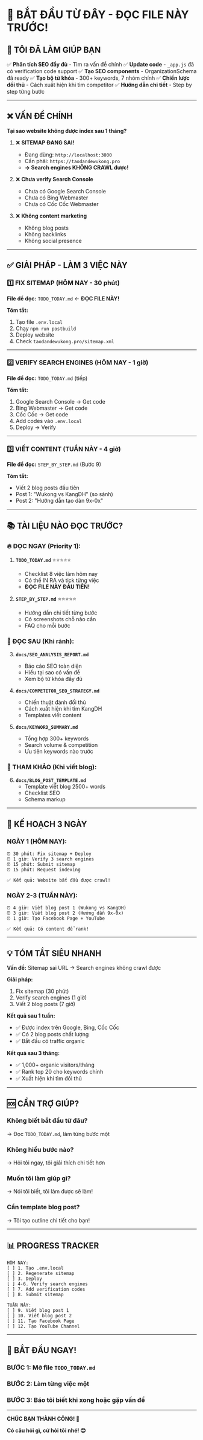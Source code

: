# 🚀 BẮT ĐẦU TỪ ĐÂY - ĐỌC FILE NÀY TRƯỚC!

## 📌 TÔI ĐÃ LÀM GIÚP BẠN

✅ **Phân tích SEO đầy đủ** - Tìm ra vấn đề chính
✅ **Update code** - `_app.js` đã có verification code support
✅ **Tạo SEO components** - OrganizationSchema đã ready
✅ **Tạo bộ từ khóa** - 300+ keywords, 7 nhóm chính
✅ **Chiến lược đối thủ** - Cách xuất hiện khi tìm competitor
✅ **Hướng dẫn chi tiết** - Step by step từng bước

---

## ❌ VẤN ĐỀ CHÍNH

**Tại sao website không được index sau 1 tháng?**

1. ❌ **SITEMAP ĐANG SAI!** 
   - Đang dùng: `http://localhost:3000` 
   - Cần phải: `https://taodandewukong.pro`
   - **→ Search engines KHÔNG CRAWL được!**

2. ❌ **Chưa verify Search Console**
   - Chưa có Google Search Console
   - Chưa có Bing Webmaster
   - Chưa có Cốc Cốc Webmaster

3. ❌ **Không content marketing**
   - Không blog posts
   - Không backlinks
   - Không social presence

---

## ✅ GIẢI PHÁP - LÀM 3 VIỆC NÀY

### **1️⃣ FIX SITEMAP (HÔM NAY - 30 phút)**

**File để đọc:** `TODO_TODAY.md` ← **ĐỌC FILE NÀY!**

**Tóm tắt:**
1. Tạo file `.env.local` 
2. Chạy `npm run postbuild`
3. Deploy website
4. Check `taodandewukong.pro/sitemap.xml`

---

### **2️⃣ VERIFY SEARCH ENGINES (HÔM NAY - 1 giờ)**

**File để đọc:** `TODO_TODAY.md` (tiếp)

**Tóm tắt:**
1. Google Search Console → Get code
2. Bing Webmaster → Get code
3. Cốc Cốc → Get code
4. Add codes vào `.env.local`
5. Deploy → Verify

---

### **3️⃣ VIẾT CONTENT (TUẦN NÀY - 4 giờ)**

**File để đọc:** `STEP_BY_STEP.md` (Bước 9)

**Tóm tắt:**
- Viết 2 blog posts đầu tiên
- Post 1: "Wukong vs KangDH" (so sánh)
- Post 2: "Hướng dẫn tạo dàn 9x-0x"

---

## 📚 TÀI LIỆU NÀO ĐỌC TRƯỚC?

### **🔥 ĐỌC NGAY (Priority 1):**

1. **`TODO_TODAY.md`** ⭐⭐⭐⭐⭐
   - Checklist 8 việc làm hôm nay
   - Có thể IN RA và tick từng việc
   - **ĐỌC FILE NÀY ĐẦU TIÊN!**

2. **`STEP_BY_STEP.md`** ⭐⭐⭐⭐⭐
   - Hướng dẫn chi tiết từng bước
   - Có screenshots chỗ nào cần
   - FAQ cho mỗi bước

### **📖 ĐỌC SAU (Khi rảnh):**

3. **`docs/SEO_ANALYSIS_REPORT.md`**
   - Báo cáo SEO toàn diện
   - Hiểu tại sao có vấn đề
   - Xem bộ từ khóa đầy đủ

4. **`docs/COMPETITOR_SEO_STRATEGY.md`**
   - Chiến thuật đánh đối thủ
   - Cách xuất hiện khi tìm KangDH
   - Templates viết content

5. **`docs/KEYWORD_SUMMARY.md`**
   - Tổng hợp 300+ keywords
   - Search volume & competition
   - Ưu tiên keywords nào trước

### **📝 THAM KHẢO (Khi viết blog):**

6. **`docs/BLOG_POST_TEMPLATE.md`**
   - Template viết blog 2500+ words
   - Checklist SEO
   - Schema markup

---

## 🎯 KẾ HOẠCH 3 NGÀY

### **NGÀY 1 (HÔM NAY):**
```
⏰ 30 phút: Fix sitemap + Deploy
⏰ 1 giờ: Verify 3 search engines
⏰ 15 phút: Submit sitemap
⏰ 15 phút: Request indexing

✅ Kết quả: Website bắt đầu được crawl!
```

### **NGÀY 2-3 (TUẦN NÀY):**
```
⏰ 4 giờ: Viết blog post 1 (Wukong vs KangDH)
⏰ 3 giờ: Viết blog post 2 (Hướng dẫn 9x-0x)
⏰ 1 giờ: Tạo Facebook Page + YouTube

✅ Kết quả: Có content để rank!
```

---

## 💡 TÓM TẮT SIÊU NHANH

**Vấn đề:** Sitemap sai URL → Search engines không crawl được

**Giải pháp:**
1. Fix sitemap (30 phút)
2. Verify search engines (1 giờ)
3. Viết 2 blog posts (7 giờ)

**Kết quả sau 1 tuần:**
- ✅ Được index trên Google, Bing, Cốc Cốc
- ✅ Có 2 blog posts chất lượng
- ✅ Bắt đầu có traffic organic

**Kết quả sau 3 tháng:**
- ✅ 1,000+ organic visitors/tháng
- ✅ Rank top 20 cho keywords chính
- ✅ Xuất hiện khi tìm đối thủ

---

## 🆘 CẦN TRỢ GIÚP?

### **Không biết bắt đầu từ đâu?**
→ Đọc `TODO_TODAY.md`, làm từng bước một

### **Không hiểu bước nào?**
→ Hỏi tôi ngay, tôi giải thích chi tiết hơn

### **Muốn tôi làm giúp gì?**
→ Nói tôi biết, tôi làm được sẽ làm!

### **Cần template blog post?**
→ Tôi tạo outline chi tiết cho bạn!

---

## 📊 PROGRESS TRACKER

```
HÔM NAY:
[ ] 1. Tạo .env.local
[ ] 2. Regenerate sitemap
[ ] 3. Deploy
[ ] 4-6. Verify search engines
[ ] 7. Add verification codes
[ ] 8. Submit sitemap

TUẦN NÀY:
[ ] 9. Viết blog post 1
[ ] 10. Viết blog post 2
[ ] 11. Tạo Facebook Page
[ ] 12. Tạo YouTube Channel
```

---

## 🚀 BẮT ĐẦU NGAY!

### **BƯỚC 1: Mở file `TODO_TODAY.md`**

### **BƯỚC 2: Làm từng việc một**

### **BƯỚC 3: Báo tôi biết khi xong hoặc gặp vấn đề**

---

**CHÚC BẠN THÀNH CÔNG! 🎉**

**Có câu hỏi gì, cứ hỏi tôi nhé! 😊**


